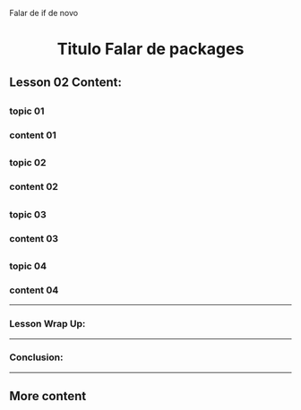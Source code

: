 Falar de if de novo
<div align="center">
  
# Titulo Falar de packages

</div>

## Lesson 02 Content:

##

### topic 01
### content 01

##

### topic 02
### content 02

##

### topic 03
### content 03

##

### topic 04
### content 04


---

### Lesson Wrap Up:

---

### Conclusion:

---

## More content
